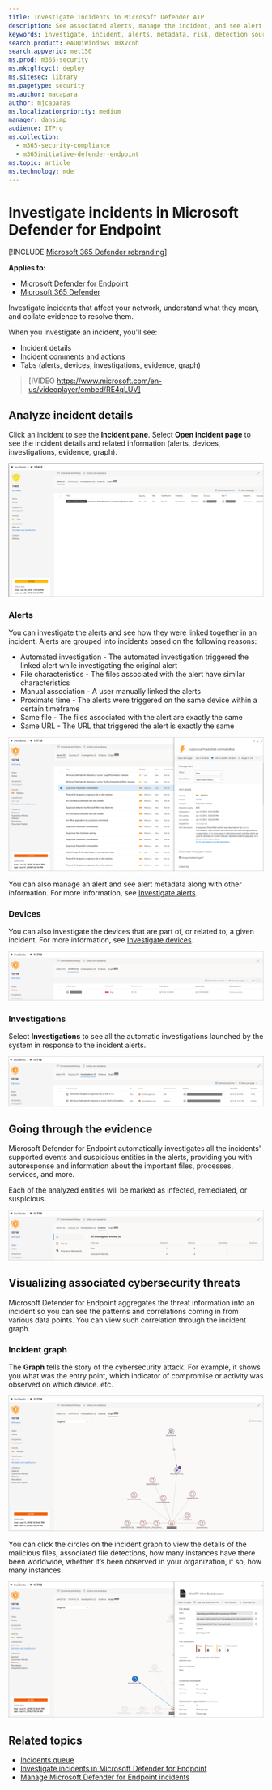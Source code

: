```yaml
---
title: Investigate incidents in Microsoft Defender ATP
description: See associated alerts, manage the incident, and see alert metadata to help you investigate an incident
keywords: investigate, incident, alerts, metadata, risk, detection source, affected devices, patterns, correlation
search.product: eADQiWindows 10XVcnh
search.appverid: met150
ms.prod: m365-security
ms.mktglfcycl: deploy
ms.sitesec: library
ms.pagetype: security
ms.author: macapara
author: mjcaparas
ms.localizationpriority: medium
manager: dansimp
audience: ITPro
ms.collection: 
  - m365-security-compliance
  - m365initiative-defender-endpoint
ms.topic: article
ms.technology: mde
---
```


# Investigate incidents in Microsoft Defender for Endpoint

[!INCLUDE [Microsoft 365 Defender rebranding](../../includes/microsoft-defender.md)]

**Applies to:**
- [Microsoft Defender for Endpoint](https://go.microsoft.com/fwlink/p/?linkid=2154037)
- [Microsoft 365 Defender](https://go.microsoft.com/fwlink/p/?linkid=2118804)


Investigate incidents that affect your network, understand what they mean, and collate evidence to resolve them. 

When you investigate an incident, you'll see:
- Incident details
- Incident comments and actions
- Tabs (alerts, devices, investigations, evidence, graph)

> [!VIDEO https://www.microsoft.com/en-us/videoplayer/embed/RE4qLUV]


## Analyze incident details 
Click an incident to see the **Incident pane**. Select **Open incident page** to see the incident details and related information (alerts, devices, investigations, evidence, graph). 

![Image of incident details1](images/atp-incident-details.png)

### Alerts
You can investigate the alerts and see how they were linked together in an incident. 
Alerts are grouped into incidents based on the following reasons:
- Automated investigation - The automated investigation triggered the linked alert while investigating the original alert 
- File characteristics - The files associated with the alert have similar characteristics
- Manual association - A user manually linked the alerts
- Proximate time - The alerts were triggered on the same device within a certain timeframe
- Same file - The files associated with the alert are exactly the same
- Same URL - The URL that triggered the alert is exactly the same

![Image of alerts tab with incident details page showing the reasons the alerts were linked together in that incident](images/atp-incidents-alerts-reason.png)

You can also manage an alert and see alert metadata along with other information. For more information, see [Investigate alerts](investigate-alerts.md). 

### Devices
You can also investigate the devices that are part of, or related to, a given incident. For more information, see [Investigate devices](investigate-machines.md).

![Image of devices tab in incident details page](images/atp-incident-device-tab.png)

### Investigations
Select **Investigations** to see all the automatic investigations launched by the system in response to the incident alerts.

![Image of investigations tab in incident details page](images/atp-incident-investigations-tab.png)

## Going through the evidence
Microsoft Defender for Endpoint automatically investigates all the incidents' supported events and suspicious entities in the alerts, providing you with autoresponse and information about the important files, processes, services, and more. 

Each of the analyzed entities will be marked as infected, remediated, or suspicious. 

![Image of evidence tab in incident details page](images/atp-incident-evidence-tab.png)

## Visualizing associated cybersecurity threats 
Microsoft Defender for Endpoint aggregates the threat information into an incident so you can see the patterns and correlations coming in from various data points. You can view such correlation through the incident graph.

### Incident graph
The **Graph** tells the story of the cybersecurity attack. For example, it shows you what was the entry point, which indicator of compromise or activity was observed on which device. etc.

![Image of the incident graph](images/atp-incident-graph-tab.png)

You can click the circles on the incident graph to view the details of the malicious files, associated file detections, how many instances have there been worldwide, whether it’s been observed in your organization, if so, how many instances.

![Image of incident details2](images/atp-incident-graph-details.png)

## Related topics
- [Incidents queue](https://docs.microsoft.com/windows/security/threat-protection/microsoft-defender-atp/view-incidents-queue)
- [Investigate incidents in Microsoft Defender for Endpoint](https://docs.microsoft.com/windows/security/threat-protection/microsoft-defender-atp/investigate-incidents)
- [Manage Microsoft Defender for Endpoint incidents](https://docs.microsoft.com/windows/security/threat-protection/microsoft-defender-atp/manage-incidents)
